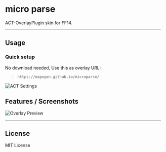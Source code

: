 # micro parse

ACT-OverlayPlugin skin for FF14.

---

## Usage

### Quick setup

No download needed,
Use this as overlay URL:

> `https://mapoyon.github.io/microparse/`

![ACT Settings](https://mapoyon.github.io/microparse/images/settings.png)


## Features / Screenshots

![Overlay Preview](https://mapoyon.github.io/microparse/images/screenshot.png)

---

## License

MIT License
